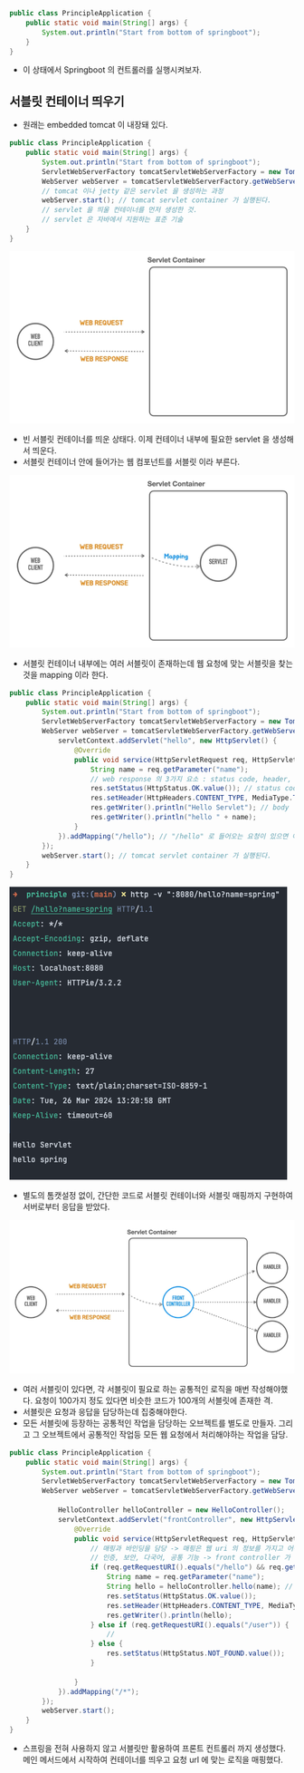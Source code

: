 ``` java
public class PrincipleApplication {
	public static void main(String[] args) {
		System.out.println("Start from bottom of springboot");
	}
}
```
- 이 상태에서 Springboot 의 컨트롤러를 실행시켜보자.

## 서블릿 컨테이너 띄우기
- 원래는 embedded tomcat 이 내장돼 있다.

```java
public class PrincipleApplication {
	public static void main(String[] args) {
		System.out.println("Start from bottom of springboot");
		ServletWebServerFactory tomcatServletWebServerFactory = new TomcatServletWebServerFactory();
		WebServer webServer = tomcatServletWebServerFactory.getWebServer();
		// tomcat 이나 jetty 같은 servlet 을 생성하는 과정
		webServer.start(); // tomcat servlet container 가 실행된다.
		// servlet 을 띄울 컨테이너를 먼저 생성한 것.
		// servlet 은 자바에서 지원하는 표준 기술
	}
}
```

![img.png](img.png)
- 빈 서블릿 컨테이너를 띄운 상태다. 이제 컨테이너 내부에 필요한 servlet 을 생성해서 띄운다.
- 서블릿 컨테이너 안에 들어가는 웹 컴포넌트를 서블릿 이라 부른다.

![img_1.png](img_1.png)
- 서블릿 컨테이너 내부에는 여러 서블릿이 존재하는데 웹 요청에 맞는 서블릿을 찾는 것을 mapping 이라 한다.

```java
public class PrincipleApplication {
    public static void main(String[] args) {
        System.out.println("Start from bottom of springboot");
        ServletWebServerFactory tomcatServletWebServerFactory = new TomcatServletWebServerFactory();
        WebServer webServer = tomcatServletWebServerFactory.getWebServer(servletContext -> {
            servletContext.addServlet("hello", new HttpServlet() {
                @Override
                public void service(HttpServletRequest req, HttpServletResponse res) throws ServletException, IOException {
                    String name = req.getParameter("name");
                    // web response 의 3가지 요소 : status code, header, body
                    res.setStatus(HttpStatus.OK.value()); // status code
                    res.setHeader(HttpHeaders.CONTENT_TYPE, MediaType.TEXT_PLAIN_VALUE); // header
                    res.getWriter().println("Hello Servlet"); // body
                    res.getWriter().println("hello " + name);
                }
            }).addMapping("/hello"); // "/hello" 로 들어오는 요청이 있으면 여기서 익명클래스로 만든 오브젝트가 처리하겠다는 의미.
        });
        webServer.start(); // tomcat servlet container 가 실행된다.
    }
}
```
![img_3.png](img_3.png)
- 별도의 톰캣설정 없이, 간단한 코드로 서블릿 컨테이너와 서블릿 매핑까지 구현하여 서버로부터 응답을 받았다.


![img_4.png](img_4.png)
- 여러 서블릿이 있다면, 각 서블릿이 필요로 하는 공통적인 로직을 매번 작성해야했다. 요청이 100가지 정도 있다면 비슷한 코드가 100개의 서블릿에 존재한 격.
- 서블릿은 요청과 응답을 담당하는데 집중해야한다.
- 모든 서블릿에 등장하는 공통적인 작업을 담당하는 오브젝트를 별도로 만들자. 그리고 그 오브젝트에서 공통적인 작업등 모든 웹 요청에서 처리해야하는 작업을 담당.

```java
public class PrincipleApplication {
	public static void main(String[] args) {
		System.out.println("Start from bottom of springboot");
		ServletWebServerFactory tomcatServletWebServerFactory = new TomcatServletWebServerFactory();
		WebServer webServer = tomcatServletWebServerFactory.getWebServer(servletContext -> {

			HelloController helloController = new HelloController();
			servletContext.addServlet("frontController", new HttpServlet() {
				@Override
				public void service(HttpServletRequest req, HttpServletResponse res) throws ServletException, IOException {
					// 매핑과 바인딩을 담당 -> 매핑은 웹 uri 의 정보를 가지고 어떤 로직을 수행하는 코드를 호출할지 결정하는 과정
					// 인증, 보안, 다국어, 공통 기능 -> front controller 가 담당
					if (req.getRequestURI().equals("/hello") && req.getMethod().equals(HttpMethod.GET.name())) {
						String name = req.getParameter("name");
						String hello = helloController.hello(name); // 복잡한 로직()은 hello() 메서드 내에 모두 옮겼다.
						res.setStatus(HttpStatus.OK.value());
						res.setHeader(HttpHeaders.CONTENT_TYPE, MediaType.TEXT_PLAIN_VALUE);
						res.getWriter().println(hello);
					} else if (req.getRequestURI().equals("/user")) {
						//
					} else {
						res.setStatus(HttpStatus.NOT_FOUND.value());
					}

				}
			}).addMapping("/*");
		});
		webServer.start();
	}
}

```
- 스프링을 전혀 사용하지 않고 서블릿만 활용하여 프론트 컨트롤러 까지 생성했다. 메인 메서드에서 시작하여 컨테이너를 띄우고 요청 url 에 맞는 로직을 매핑했다.